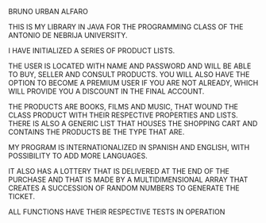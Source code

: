  BRUNO URBAN ALFARO

THIS IS MY LIBRARY IN JAVA FOR THE PROGRAMMING CLASS OF THE ANTONIO DE NEBRIJA UNIVERSITY.

I HAVE INITIALIZED A SERIES OF PRODUCT LISTS.

THE USER IS LOCATED WITH NAME AND PASSWORD AND WILL BE ABLE TO BUY, SELLER AND CONSULT PRODUCTS. YOU WILL ALSO HAVE THE OPTION TO BECOME A PREMIUM USER IF YOU ARE NOT ALREADY, WHICH WILL PROVIDE YOU A DISCOUNT IN THE FINAL ACCOUNT.

THE PRODUCTS ARE BOOKS, FILMS AND MUSIC, THAT WOUND THE CLASS PRODUCT WITH THEIR RESPECTIVE PROPERTIES AND LISTS. THERE IS ALSO A GENERIC LIST THAT HOUSES THE SHOPPING CART AND CONTAINS THE PRODUCTS BE THE TYPE THAT ARE.

MY PROGRAM IS INTERNATIONALIZED IN SPANISH AND ENGLISH, WITH POSSIBILITY TO ADD MORE LANGUAGES.

IT ALSO HAS A LOTTERY THAT IS DELIVERED AT THE END OF THE PURCHASE AND THAT IS MADE BY A MULTIDIMENSIONAL ARRAY THAT CREATES A SUCCESSION OF RANDOM NUMBERS TO GENERATE THE TICKET.

ALL FUNCTIONS HAVE THEIR RESPECTIVE TESTS IN OPERATION
